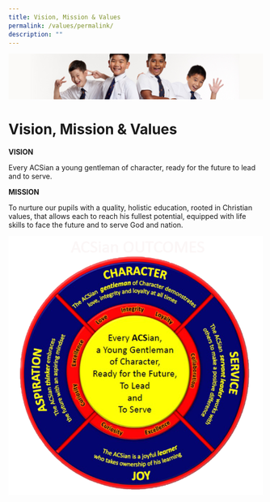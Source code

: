 ```yaml
---
title: Vision, Mission & Values
permalink: /values/permalink/
description: ""
---
```

![](/images/Sub-banner2.jpg)

Vision, Mission & Values
========================

**VISION**

Every ACSian a young gentleman of character, ready for the future to lead and to serve.

**MISSION**

To nurture our pupils with a quality, holistic education, rooted in Christian values, that allows each to reach his fullest potential, equipped with life skills to face the future and to serve God and nation.

![](/images/ACSIAN%20OUTCOMES%20PNG%203.png)